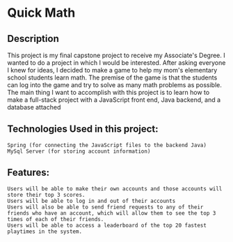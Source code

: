 # Quick Math

## Description
This project is my final capstone project to receive my Associate's Degree. I wanted to do a project in which I would be interested. 
After asking everyone I knew for ideas, I decided to make a game to help my mom's elementary school students learn math.
The premise of the game is that the students can log into the game and try to solve as many math problems as possible. 
The main thing I want to accomplish with this project is to learn how to make a full-stack project with a JavaScript front end,
Java backend, and a database attached

## Technologies Used in this project:
    Spring (for connecting the JavaScript files to the backend Java)
    MySql Server (for storing account information)



## Features:
    Users will be able to make their own accounts and those accounts will store their top 3 scores.
    Users will be able to log in and out of their accounts
    Users will also be able to send friend requests to any of their friends who have an account, which will allow them to see the top 3 times of each of their friends.
    Users will be able to access a leaderboard of the top 20 fastest playtimes in the system.
